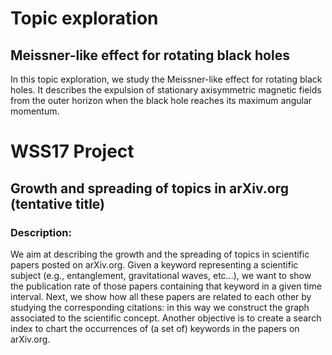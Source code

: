 # Topic exploration
## Meissner-like effect for rotating black holes
In this topic exploration, we study the Meissner-like effect for rotating black holes.
It describes the expulsion of stationary axisymmetric magnetic fields from the outer horizon when the black hole reaches its maximum angular momentum. 

# WSS17 Project
## Growth and spreading of topics in arXiv.org (tentative title)
### Description: 
We aim at describing the growth and the spreading of topics in scientific papers posted on arXiv.org.
Given a keyword representing a scientific subject (e.g., entanglement, gravitational waves, etc...), we want to show the publication rate of those papers containing that keyword in a given time interval.
Next, we show how all these papers are related to each other by studying the corresponding citations: in this way we construct the graph associated to the scientific concept.
Another objective is to create a search index to chart the occurrences of (a set of) keywords in the papers on arXiv.org.
